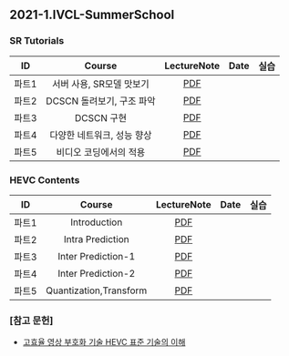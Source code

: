 ## 2021-1.IVCL-SummerSchool
    
     
### SR Tutorials  
    
| ID | Course | LectureNote | Date | 실습 |
|:---:|:---:|:---:|:---:|:---:|
| 파트1 | 서버 사용, SR모델 맛보기 | [PDF]() |  |  |
| 파트2 | DCSCN 돌려보기, 구조 파악 | [PDF]() |  |  |
| 파트3 | DCSCN 구현 | [PDF]() |  |  |
| 파트4 | 다양한 네트워크, 성능 향상 | [PDF]() |  |  |
| 파트5 | 비디오 코딩에서의 적용 | [PDF]() |  |  |     
     
     
### HEVC Contents  
| ID | Course | LectureNote | Date | 실습 |
|:---:|:---:|:---:|:---:|:---:|
| 파트1 | Introduction | [PDF]() |  |  |
| 파트2 | Intra Prediction | [PDF]() |  |  |
| 파트3 | Inter Prediction-1 | [PDF]() |  |  |
| 파트4 | Inter Prediction-2 | [PDF]() |  |  |
| 파트5 | Quantization,Transform | [PDF]() |  |  |     


### [참고 문헌]
- [고효율 영상 부호화 기술 HEVC 표준 기술의 이해](http://www.kyobobook.co.kr/product/detailViewKor.laf?ejkGb=KOR&mallGb=KOR&barcode=9791156004042&orderClick=LAG&Kc=)
